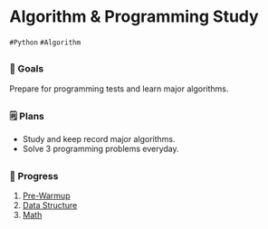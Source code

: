 # Algorithm & Programming Study
`#Python` `#Algorithm`

##

### :checkered_flag: Goals
Prepare for programming tests and learn major algorithms.

##

### :spiral_notepad: Plans
- Study and keep record major algorithms.
- Solve 3 programming problems everyday.

##

### :calendar: Progress
1. [Pre-Warmup](./pre-warmup/pre-warmup.md)
2. [Data Structure](./data-structure/data-structure.md)
3. [Math](./math/math.md)

